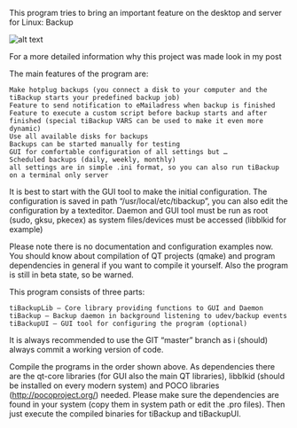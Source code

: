 This program tries to bring an important feature on the desktop and server for Linux: Backup

![alt text](https://hadler.me/wordpress/wp-content/uploads/2014/08/tibackup1.png "tiBackupUi")

For a more detailed information why this project was made look in my post

The main features of the program are:

    Make hotplug backups (you connect a disk to your computer and the tiBackup starts your predefined backup job)
    Feature to send notification to eMailadress when backup is finished
    Feature to execute a custom script before backup starts and after finished (special tiBackup VARS can be used to make it even more dynamic)
    Use all available disks for backups
    Backups can be started manually for testing
    GUI for comfortable configuration of all settings but …
    Scheduled backups (daily, weekly, monthly)
    all settings are in simple .ini format, so you can also run tiBackup on a terminal only server

It is best to start with the GUI tool to make the initial configuration. The configuration is saved in path “/usr/local/etc/tibackup”, you can also edit the configuration by a texteditor. Daemon and GUI tool must be run as root (sudo, gksu, pkecex) as system files/devices must be accessed (libblkid for example)

Please note there is no documentation and configuration examples now. You should know about compilation of QT projects (qmake) and program dependencies in general if you want to compile it yourself. Also the program is still in beta state, so be warned.

This program consists of three parts:

    tiBackupLib – Core library providing functions to GUI and Daemon
    tiBackup – Backup daemon in background listening to udev/backup events
    tiBackupUI – GUI tool for configuring the program (optional)

It is always recommended to use the GIT “master” branch as i (should) always commit a working version of code.

Compile the programs in the order shown above. As dependencies there are the qt-core libraries (for GUI also the main QT libraries), libblkid (should be installed on every modern system) and POCO libraries (http://pocoproject.org/) needed. Please make sure the dependencies are found in your system (copy them in system path or edit the .pro files). Then just execute the compiled binaries for tiBackup and tiBackupUI.
